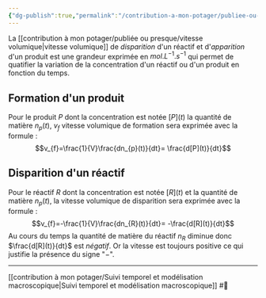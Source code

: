 ```yaml
---
{"dg-publish":true,"permalink":"/contribution-a-mon-potager/publiee-ou-presque/vitesse-volumique/"}
---
```


La [[contribution à mon potager/publiée ou presque/vitesse volumique\|vitesse volumique]] de *disparition* d'un réactif et d'*apparition* d'un produit est une grandeur exprimée en $mol.L^{-1}.s ^{-1}$ qui permet de quatifier la variation de la concentration d'un réactif  ou d'un produit en fonction du temps.
## Formation d'un produit
Pour le produit $P$ dont la concentration est notée $[P](t)$ la quantité de matière $n_{p}(t)$,  $v_{f}$ vitesse volumique de formation sera exprimée avec la formule : $$v_{f}=\frac{1}{V}\frac{dn_{p}(t)}{dt}= \frac{d[P](t)}{dt}$$
## Disparition d'un réactif
Pour le réactif $R$ dont la concentration est notée $[R](t)$ et la quantité de matière $n_{p}(t)$, la vitesse volumique de disparition sera exprimée avec la formule : $$v_{f}=-\frac{1}{V}\frac{dn_{R}(t)}{dt}= -\frac{d[R](t)}{dt}$$Au cours du temps la quantité de matière du réactif $n_{R}$ diminue donc $\frac{d[R](t)}{dt}$ est *négatif*. Or la vitesse est toujours positive ce qui justifie la présence du signe "$-$".

---
[[contribution à mon potager/Suivi temporel et modélisation macroscopique\|Suivi temporel et modélisation macroscopique]] #🌲 